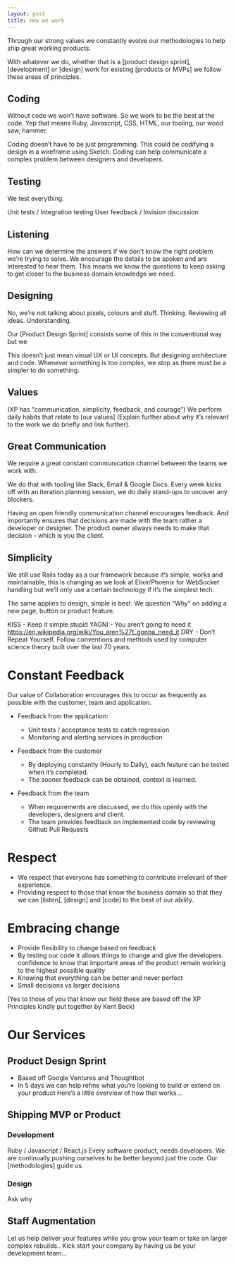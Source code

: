 ```yaml
---
layout: post
title: How we work
---
```


Through our strong values we constantly evolve our methodologies to help ship great
working products.

With whatever we do, whether that is a [product design sprint], [development] or [design] work for existing [products or MVPs] we follow these areas of principles.


## Coding
Without code we won’t have software. So we work to be the best at the code. Yep that means Ruby, Javascript, CSS, HTML, our tooling, our wood saw, hammer.

Coding doesn’t have to be just programming. This could be codifying a design in a wireframe using Sketch. Coding can help communicate a complex problem between designers and developers.

## Testing
We test everything.

Unit tests / Integration testing
User feedback / Invision discussion

## Listening
How can we determine the answers if we don’t know the right problem we’re trying to solve.
We encourage the details to be spoken and are interested to hear them. This means we know the questions to keep asking to get closer to the business domain knowledge we need.

## Designing
No, we’re not talking about pixels, colours and stuff.
Thinking. Reviewing all ideas. Understanding.

Our [Product Design Sprint] consists some of this in the conventional way but we

This doesn’t just mean visual UX or UI concepts. But designing architecture and code. Whenever something is too complex, we stop as there must be a simpler to do something.

## Values
(XP has "communication, simplicity, feedback, and courage”)
We perform daily habits that relate to [our values] (Explain further about why it’s relevant to the work we do briefly and link further).

## Great Communication
We require a great constant communication channel between the teams we work with.

We do that with tooling like Slack, Email & Google Docs. Every week kicks off with an iteration planning session, we do daily stand-ups to uncover any blockers.

Having an open friendly communication channel encourages feedback. And importantly ensures that decisions are made with the team rather a developer or designer. The product owner always needs to make that decision - which is you the client.

## Simplicity
We still use Rails today as a our framework because it’s simple, works and maintainable, this is changing as we look at Elixir/Phoenix for WebSocket handling but we’ll only use a certain technology if it’s the simplest tech.

The same applies to design, simple is best. We question “Why” on adding a new page, button or product feature.

KISS - Keep it simple stupid
YAGNI - You aren’t going to need it https://en.wikipedia.org/wiki/You_aren%27t_gonna_need_it
DRY - Don’t Repeat Yourself. Follow conventions and methods used by computer science theory built over the last 70 years.

# Constant Feedback
Our value of Collaboration encourages this to occur as frequently as possible with the customer, team and application.

- Feedback from the application:
     - Unit tests / acceptance tests to catch regression
     - Monitoring and alerting services in production

- Feedback from the customer
     - By deploying constantly (Hourly to Daily), each feature can be tested when it’s completed.
     - The sooner feedback can be obtained, context is learned.

- Feedback from the team
     - When requirements are discussed, we do this openly with the developers, designers and client.
     - The team provides feedback on implemented code by reviewing Github Pull Requests

# Respect
- We respect that everyone has something to contribute irrelevant of their experience.
- Providing respect to those that know the business domain so that they we can [listen], [design] and [code] to the best of our ability.

# Embracing change
- Provide flexibility to change based on feedback
- By testing our code it allows things to change and give the developers confidence to know that important areas of the product remain working to the highest possible quality
- Knowing that everything can be better and never perfect
- Small decisions vs larger decisions

(Yes to those of you that know our field these are based off the XP Principles kindly put together by Kent Beck)

# Our Services

## Product Design Sprint
- Based off Google Ventures and Thoughtbot
- In 5 days we can help refine what you’re looking to build or extend on your product
Here’s a little overview of how that works...

## Shipping MVP or Product

### Development
Ruby / Javascript / React.js
Every software product, needs developers. We are continually pushing ourselves to be better beyond just the code. Our [methodologies] guide us.

### Design
Ask why


## Staff Augmentation
Let us help deliver your features while you grow your team or take on larger complex rebuilds..
Kick start your company by having us be your development team...

